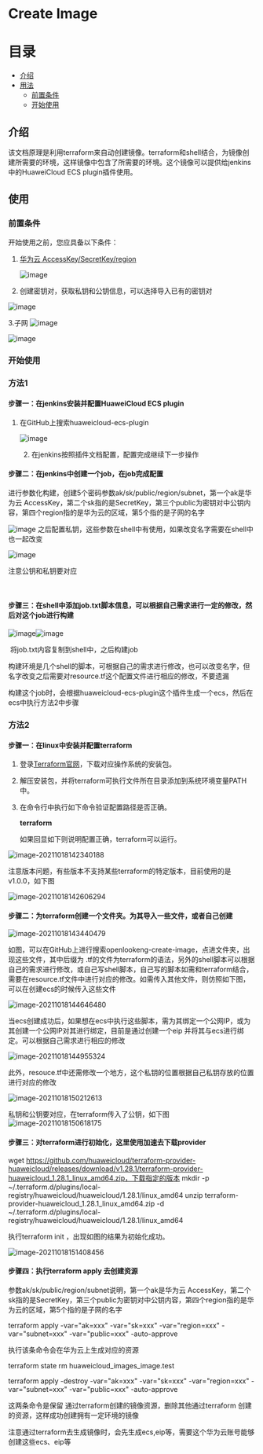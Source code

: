 # Create Image

# 目录

 * [介绍](#introduction)
 * [用法](#usage)
   * [前置条件](#preconditions)
   * [开始使用](#start_use)

## 介绍 <a id ="introduction"/>

该文档原理是利用terraform来自动创建镜像。terraform和shell结合，为镜像创建所需要的环境，这样镜像中包含了所需要的环境。这个镜像可以提供给jenkins中的HuaweiCloud ECS plugin插件使用。



## 使用<a id="usage"/>

### 前置条件 <a id="preconditions"/>

开始使用之前，您应具备以下条件：



1. [华为云 AccessKey/SecretKey/region](https://support.huaweicloud.com/devg-apisign/api-sign-provide-aksk.html)

   ![image](https://user-images.githubusercontent.com/78532744/137701015-357e885a-ad97-4b48-906a-d3223a22968f.png)

   

2. 创建密钥对，获取私钥和公钥信息，可以选择导入已有的密钥对

![image](https://user-images.githubusercontent.com/78532744/137701060-31d437cd-3e3e-4aab-921f-2e093e0ad574.png)


3.子网
![image](https://user-images.githubusercontent.com/78532744/137701118-aba3525b-059c-4bab-aadb-33bdced9d636.png)

![image](https://user-images.githubusercontent.com/78532744/137701159-5648f077-3b4f-4aac-93ad-3f34b6db93e1.png)





### 开始使用 

### 方法1<a id="start_use"/>

#### 步骤一：在jenkins安装并配置HuaweiCloud ECS plugin

1. 在GitHub上搜索huaweicloud-ecs-plugin

   ![image](https://user-images.githubusercontent.com/78532744/137701216-bb8c83e8-3438-4cfe-a4a7-4c68f9205314.png)

   2. 在jenkins按照插件文档配置，配置完成继续下一步操作

#### 步骤二：在jenkins中创建一个job，在job完成配置

进行参数化构建，创建5个密码参数ak/sk/public/region/subnet，第一个ak是华为云 AccessKey，第二个sk指的是SecretKey，第三个public为密钥对中公钥内容，第四个region指的是华为云的区域，第5个指的是子网的名字

![image](https://user-images.githubusercontent.com/78532744/137701250-06ea6160-10b5-4647-9cfb-dc7e99392a72.png)
之后配置私钥，这些参数在shell中有使用，如果改变名字需要在shell中也一起改变

![image](https://user-images.githubusercontent.com/78532744/137701286-3e345297-930b-4e1d-b3ef-e6516c15c6bd.png)

注意公钥和私钥要对应

​       

#### 步骤三：在shell中添加job.txt脚本信息，可以根据自己需求进行一定的修改，然后对这个job进行构建

![image](https://user-images.githubusercontent.com/78532744/137701317-209f81cc-52d1-49a2-bdc8-e1fd5dbc90ef.png)![image](https://user-images.githubusercontent.com/78532744/137701357-758fd5a5-6447-4c1a-9c34-ad4c7e981cc1.png)


​      将job.txt内容复制到shell中，之后构建job

构建环境是几个shell的脚本，可根据自己的需求进行修改，也可以改变名字，但名字改变之后需要对resource.tf这个配置文件进行相应的修改，不要遗漏

构建这个job时，会根据huaweicloud-ecs-plugin这个插件生成一个ecs，然后在ecs中执行方法2中步骤

### 方法2

#### 步骤一：在linux中安装并配置terraform

1. 登录[Terraform官网](https://www.terraform.io/downloads.html)，下载对应操作系统的安装包。

2. 解压安装包，并将terraform可执行文件所在目录添加到系统环境变量PATH中。

3. 在命令行中执行如下命令验证配置路径是否正确。

   

   **terraform**

   如果回显如下则说明配置正确，terraform可以运行。

![image-20211018142340188](C:\Users\Administrator\AppData\Roaming\Typora\typora-user-images\image-20211018142340188.png)

注意版本问题，有些版本不支持某些terraform的特定版本，目前使用的是v1.0.0，如下图

![image-20211018142606294](C:\Users\Administrator\AppData\Roaming\Typora\typora-user-images\image-20211018142606294.png)

#### 步骤二：为terraform创建一个文件夹。为其导入一些文件，或者自己创建



![image-20211018143440479](C:\Users\Administrator\AppData\Roaming\Typora\typora-user-images\image-20211018143440479.png)



如图，可以在GitHub上进行搜索openlookeng-create-image，点进文件夹，出现这些文件，其中后缀为 .tf的文件为terraform的语法，另外的shell脚本可以根据自己的需求进行修改，或自己写shell脚本，自己写的脚本如需和terraform结合，需要在resource.tf文件中进行对应的修改。如需传入其他文件，则仿照如下图，可以在创建ecs的时候传入这些文件

![image-20211018144646480](C:\Users\Administrator\AppData\Roaming\Typora\typora-user-images\image-20211018144646480.png)

当ecs创建成功后，如果想在ecs中执行这些脚本，需为其绑定一个公网IP，或为其创建一个公网IP对其进行绑定，目前是通过创建一个eip 并将其与ecs进行绑定。可以根据自己需求进行相应的修改

![image-20211018144955324](C:\Users\Administrator\AppData\Roaming\Typora\typora-user-images\image-20211018144955324.png)

此外，resouce.tf中还需修改一个地方，这个私钥的位置根据自己私钥存放的位置进行对应的修改

![image-20211018150212613](C:\Users\Administrator\AppData\Roaming\Typora\typora-user-images\image-20211018150212613.png)

私钥和公钥要对应，在terraform传入了公钥，如下图![image-20211018150618175](C:\Users\Administrator\AppData\Roaming\Typora\typora-user-images\image-20211018150618175.png)



####  步骤三：对terraform进行初始化，这里使用加速去下载provider

wget https://github.com/huaweicloud/terraform-provider-huaweicloud/releases/download/v1.28.1/terraform-provider-huaweicloud_1.28.1_linux_amd64.zip，下载指定的版本
mkdir -p ~/.terraform.d/plugins/local-registry/huaweicloud/huaweicloud/1.28.1/linux_amd64
unzip terraform-provider-huaweicloud_1.28.1_linux_amd64.zip -d ~/.terraform.d/plugins/local-registry/huaweicloud/huaweicloud/1.28.1/linux_amd64

执行terraform  init ，出现如图的结果为初始化成功。

![image-20211018151408456](C:\Users\Administrator\AppData\Roaming\Typora\typora-user-images\image-20211018151408456.png)

#### 步骤四：执行terraform apply 去创建资源

参数ak/sk/public/region/subnet说明，第一个ak是华为云 AccessKey，第二个sk指的是SecretKey，第三个public为密钥对中公钥内容，第四个region指的是华为云的区域，第5个指的是子网的名字

terraform apply -var="ak=xxx" -var="sk=xxx" -var="region=xxx" -var="subnet=xxx" -var="public=xxx" -auto-approve

执行该条命令会在华为云上生成对应的资源

terraform state rm huaweicloud_images_image.test

terraform apply -destroy -var="ak=xxx" -var="sk=xxx" -var="region=xxx" -var="subnet=xxx" -var="public=xxx" -auto-approve

这两条命令是保留 通过terraform创建的镜像资源，删除其他通过terraform 创建的资源，这样成功创建拥有一定环境的镜像

注意通过terraform去生成镜像时，会先生成ecs,eip等，需要这个华为云账号能够创建这些ecs、eip等


